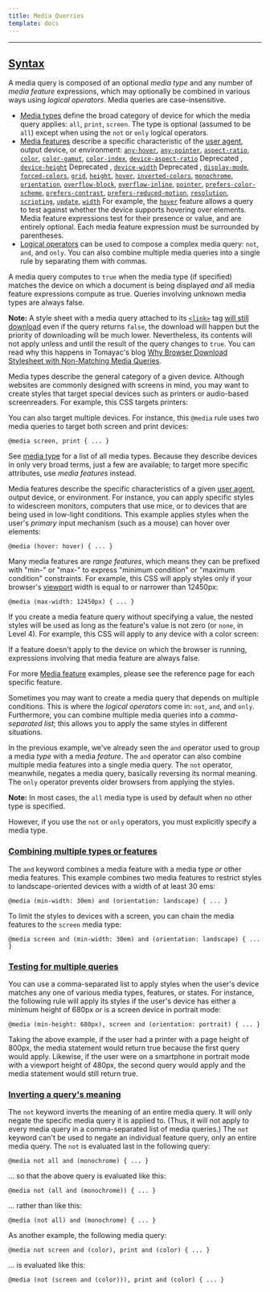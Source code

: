 ```yaml
---
title: Media Querries
template: docs
---
```


---
## [Syntax](https://developer.mozilla.org/en-US/docs/Web/CSS/Media_Queries/Using_media_queries#syntax "Permalink to Syntax")

A media query is composed of an optional _media type_ and any number of _media feature_ expressions, which may optionally be combined in various ways using _logical operators_. Media queries are case-insensitive.

-   [Media types](https://developer.mozilla.org/en-US/docs/Web/CSS/@media#media_types) define the broad category of device for which the media query applies: `all`, `print`, `screen`. The type is optional (assumed to be `all`) except when using the `not` or `only` logical operators.
-   [Media features](https://developer.mozilla.org/en-US/docs/Web/CSS/@media#media_features) describe a specific characteristic of the [user agent](https://developer.mozilla.org/en-US/docs/Glossary/User_agent), output device, or environment: [`any-hover`](https://developer.mozilla.org/en-US/docs/Web/CSS/@media/any-hover), [`any-pointer`](https://developer.mozilla.org/en-US/docs/Web/CSS/@media/any-pointer), [`aspect-ratio`](https://developer.mozilla.org/en-US/docs/Web/CSS/@media/aspect-ratio), [`color`](https://developer.mozilla.org/en-US/docs/Web/CSS/@media/color), [`color-gamut`](https://developer.mozilla.org/en-US/docs/Web/CSS/@media/color-gamut), [`color-index`](https://developer.mozilla.org/en-US/docs/Web/CSS/@media/color-index), [`device-aspect-ratio`](https://developer.mozilla.org/en-US/docs/Web/CSS/@media/device-aspect-ratio) Deprecated , [`device-height`](https://developer.mozilla.org/en-US/docs/Web/CSS/@media/device-height) Deprecated , [`device-width`](https://developer.mozilla.org/en-US/docs/Web/CSS/@media/device-width) Deprecated , [`display-mode`](https://developer.mozilla.org/en-US/docs/Web/CSS/@media/display-mode), [`forced-colors`](https://developer.mozilla.org/en-US/docs/Web/CSS/@media/forced-colors), [`grid`](https://developer.mozilla.org/en-US/docs/Web/CSS/@media/grid), [`height`](https://developer.mozilla.org/en-US/docs/Web/CSS/@media/height), [`hover`](https://developer.mozilla.org/en-US/docs/Web/CSS/@media/hover), [`inverted-colors`](https://developer.mozilla.org/en-US/docs/Web/CSS/@media/inverted-colors), [`monochrome`](https://developer.mozilla.org/en-US/docs/Web/CSS/@media/monochrome), [`orientation`](https://developer.mozilla.org/en-US/docs/Web/CSS/@media/orientation), [`overflow-block`](https://developer.mozilla.org/en-US/docs/Web/CSS/@media/overflow-block), [`overflow-inline`](https://developer.mozilla.org/en-US/docs/Web/CSS/@media/overflow-inline), [`pointer`](https://developer.mozilla.org/en-US/docs/Web/CSS/@media/pointer), [`prefers-color-scheme`](https://developer.mozilla.org/en-US/docs/Web/CSS/@media/prefers-color-scheme), [`prefers-contrast`](https://developer.mozilla.org/en-US/docs/Web/CSS/@media/prefers-contrast), [`prefers-reduced-motion`](https://developer.mozilla.org/en-US/docs/Web/CSS/@media/prefers-reduced-motion), [`resolution`](https://developer.mozilla.org/en-US/docs/Web/CSS/@media/resolution), [`scripting`](https://developer.mozilla.org/en-US/docs/Web/CSS/@media/scripting), [`update`](https://developer.mozilla.org/en-US/docs/Web/CSS/@media/update-frequency), [`width`](https://developer.mozilla.org/en-US/docs/Web/CSS/@media/width) For example, the [`hover`](https://developer.mozilla.org/en-US/docs/Web/CSS/@media/hover) feature allows a query to test against whether the device supports hovering over elements. Media feature expressions test for their presence or value, and are entirely optional. Each media feature expression must be surrounded by parentheses.
-   [Logical operators](https://developer.mozilla.org/en-US/docs/Web/CSS/@media#logical_operators) can be used to compose a complex media query: `not`, `and`, and `only`. You can also combine multiple media queries into a single rule by separating them with commas.

A media query computes to `true` when the media type (if specified) matches the device on which a document is being displayed _and_ all media feature expressions compute as true. Queries involving unknown media types are always false.

**Note:** A style sheet with a media query attached to its [`<link>`](https://developer.mozilla.org/en-US/docs/Web/HTML/Element/link) tag [will still download](https://scottjehl.github.io/CSS-Download-Tests/) even if the query returns `false`, the download will happen but the priority of downloading will be much lower. Nevertheless, its contents will not apply unless and until the result of the query changes to `true`. You can read why this happens in Tomayac's blog [Why Browser Download Stylesheet with Non-Matching Media Queries](https://medium.com/@tomayac/why-browsers-download-stylesheets-with-non-matching-media-queries-eb61b91b85a2).

Media types describe the general category of a given device. Although websites are commonly designed with screens in mind, you may want to create styles that target special devices such as printers or audio-based screenreaders. For example, this CSS targets printers:

You can also target multiple devices. For instance, this `@media` rule uses two media queries to target both screen and print devices:

```
@media screen, print { ... }
```

See [media type](https://developer.mozilla.org/en-US/docs/Web/CSS/@media#media_types) for a list of all media types. Because they describe devices in only very broad terms, just a few are available; to target more specific attributes, use _media features_ instead.

Media features describe the specific characteristics of a given [user agent](https://developer.mozilla.org/en-US/docs/Glossary/User_agent), output device, or environment. For instance, you can apply specific styles to widescreen monitors, computers that use mice, or to devices that are being used in low-light conditions. This example applies styles when the user's _primary_ input mechanism (such as a mouse) can hover over elements:

```
@media (hover: hover) { ... }
```

Many media features are _range features_, which means they can be prefixed with "min-" or "max-" to express "minimum condition" or "maximum condition" constraints. For example, this CSS will apply styles only if your browser's [viewport](https://developer.mozilla.org/en-US/docs/Glossary/Viewport) width is equal to or narrower than 12450px:

```
@media (max-width: 12450px) { ... }
```

If you create a media feature query without specifying a value, the nested styles will be used as long as the feature's value is not zero (or `none`, in Level 4). For example, this CSS will apply to any device with a color screen:

If a feature doesn't apply to the device on which the browser is running, expressions involving that media feature are always false.

For more [Media feature](https://developer.mozilla.org/en-US/docs/Web/CSS/@media#media_features) examples, please see the reference page for each specific feature.

Sometimes you may want to create a media query that depends on multiple conditions. This is where the _logical operators_ come in: `not`, `and`, and `only`. Furthermore, you can combine multiple media queries into a _comma-separated list_; this allows you to apply the same styles in different situations.

In the previous example, we've already seen the `and` operator used to group a media _type_ with a media _feature_. The `and` operator can also combine multiple media features into a single media query. The `not` operator, meanwhile, negates a media query, basically reversing its normal meaning. The `only` operator prevents older browsers from applying the styles.

**Note:** In most cases, the `all` media type is used by default when no other type is specified.

However, if you use the `not` or `only` operators, you must explicitly specify a media type.

### [Combining multiple types or features](https://developer.mozilla.org/en-US/docs/Web/CSS/Media_Queries/Using_media_queries#combining_multiple_types_or_features "Permalink to Combining multiple types or features")

The `and` keyword combines a media feature with a media type _or_ other media features. This example combines two media features to restrict styles to landscape-oriented devices with a width of at least 30 ems:

```
@media (min-width: 30em) and (orientation: landscape) { ... }
```

To limit the styles to devices with a screen, you can chain the media features to the `screen` media type:

```
@media screen and (min-width: 30em) and (orientation: landscape) { ... }
```

### [Testing for multiple queries](https://developer.mozilla.org/en-US/docs/Web/CSS/Media_Queries/Using_media_queries#testing_for_multiple_queries "Permalink to Testing for multiple queries")

You can use a comma-separated list to apply styles when the user's device matches any one of various media types, features, or states. For instance, the following rule will apply its styles if the user's device has either a minimum height of 680px _or_ is a screen device in portrait mode:

```
@media (min-height: 680px), screen and (orientation: portrait) { ... }
```

Taking the above example, if the user had a printer with a page height of 800px, the media statement would return true because the first query would apply. Likewise, if the user were on a smartphone in portrait mode with a viewport height of 480px, the second query would apply and the media statement would still return true.

### [Inverting a query's meaning](https://developer.mozilla.org/en-US/docs/Web/CSS/Media_Queries/Using_media_queries#inverting_a_querys_meaning "Permalink to Inverting a query's meaning")

The `not` keyword inverts the meaning of an entire media query. It will only negate the specific media query it is applied to. (Thus, it will not apply to every media query in a comma-separated list of media queries.) The `not` keyword can't be used to negate an individual feature query, only an entire media query. The `not` is evaluated last in the following query:

```
@media not all and (monochrome) { ... }
```

... so that the above query is evaluated like this:

```
@media not (all and (monochrome)) { ... }
```

... rather than like this:

```
@media (not all) and (monochrome) { ... }
```

As another example, the following media query:

```
@media not screen and (color), print and (color) { ... }
```

... is evaluated like this:

```
@media (not (screen and (color))), print and (color) { ... }
```
